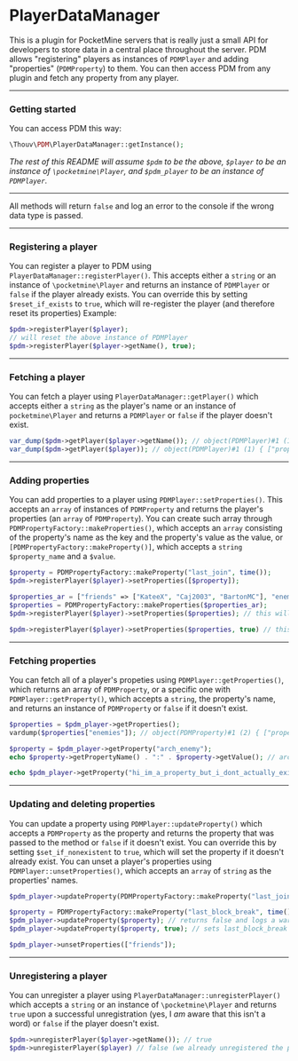 # PlayerDataManager
This is a plugin for PocketMine servers that is really just a small API for developers to store data in a central place throughout the server. PDM allows "registering" players as instances of `PDMPlayer` and adding "properties" (`PDMProperty`) to them. You can then access PDM from any plugin and fetch any property from any player.
___
### Getting started
You can access PDM this way:
```php
\Thouv\PDM\PlayerDataManager::getInstance();
```
*The rest of this README will assume `$pdm` to be the above, `$player` to be an instance of `\pocketmine\Player`, and `$pdm_player` to be an instance of `PDMPlayer`.*
___
All methods will return `false` and log an error to the console if the wrong data type is passed.
___
### Registering a player
You can register a player to PDM using `PlayerDataManager::registerPlayer()`. This accepts either a `string` or an instance of `\pocketmine\Player` and returns an instance of `PDMPlayer` or `false` if the player already exists. You can override this by setting `$reset_if_exists` to `true`, which will re-register the player (and therefore reset its properties) Example:
```php
$pdm->registerPlayer($player);
// will reset the above instance of PDMPlayer
$pdm->registerPlayer($player->getName(), true);
```
___
### Fetching a player
You can fetch a player using `PlayerDataManager::getPlayer()` which accepts either a `string` as the player's name or an instance of `pocketmine\Player` and returns a `PDMPlayer` or `false` if the player doesn't exist.
```php
var_dump($pdm->getPlayer($player->getName()); // object(PDMPlayer)#1 (1) { ["properties"]=> array(0) { } }
var_dump($pdm->getPlayer($player)); // object(PDMPlayer)#1 (1) { ["properties"]=> array(0) { } }
```
___
### Adding properties
You can add properties to a player using `PDMPlayer::setProperties()`. This accepts an `array` of instances of `PDMProperty` and returns the player's properties (an `array` of `PDMProperty`). You can create such array through `PDMPropertyFactory::makeProperties()`, which accepts an `array` consisting of the property's name as the key and the property's value as the value, or `[PDMPropertyFactory::makeProperty()]`, which accepts a `string` `$property_name` and a `$value`.
```php
$property = PDMPropertyFactory::makeProperty("last_join", time());
$pdm->registerPlayer($player)->setProperties([$property]);

$properties_ar = ["friends" => ["KateeX", "Caj2003", "BartonMC"], "enemies" => ["Queen_Amanda16"], "arch_enemy" => "LoganTDM2514", "last_join" => time() + 60 * 60 * 8]; // i dont know why you would want to set the last join value to 8h ahead but it works for these purposes
$properties = PDMPropertyFactory::makeProperties($properties_ar);
$pdm->registerPlayer($player)->setProperties($properties); // this will set the friends, enemies, and arch_enemy properties but skip over last_join as it has already been set and log a warning to the console

$pdm->registerPlayer($player)->setProperties($properties, true) // this will update all properties as they have all been already said (although it will keep friends, enemies, and arch_enemy seemingly unaffected as their values have not changed since they were set. it will log a notice to the console for each of them
```
___
### Fetching properties
You can fetch all of a player's propeties using `PDMPlayer::getProperties()`, which returns an array of `PDMProperty`, or a specific one with `PDMPlayer::getProperty()`, which accepts a `string`, the property's name, and returns an instance of `PDMProperty` or `false` if it doesn't exist.
```php
$properties = $pdm_player->getProperties();
vardump($properties["enemies"]); // object(PDMProperty)#1 (2) { ["property_name"]=> string(7) "enemies" ["value"]=> array(1) { [0]=> string(14) "Queen_Amanda16" } }

$property = $pdm_player->getProperty("arch_enemy");
echo $property->getPropertyName() . ":" . $property->getValue(); // arch_enemy:LoganTDM2514

echo $pdm_player->getProperty("hi_im_a_property_but_i_dont_actually_exist_so_shhhh")->getValue(); // FATAL ERROR Uncaught Error: Call to a member function getValue() on boolean
```
___
### Updating and deleting properties
You can update a property using `PDMPlayer::updateProperty()` which accepts a `PDMProperty` as the property and returns the property that was passed to the method or `false` if it doesn't exist. You can override this by setting `$set_if_nonexistent` to `true`, which will set the property if it doesn't already exist. You can unset a player's properties using `PDMPlayer::unsetProperties()`, which accepts an `array` of `string` as the properties' names.
```php
$pdm_player->updateProperty(PDMPropertyFactory::makeProperty("last_join", time() + 60 * 60 * 8));

$property = PDMPropertyFactory::makeProperty("last_block_break", time());
$pdm_player->updateProperty($property); // returns false and logs a warning to the console
$pdm_player->updateProperty($property, true); // sets last_block_break and logs a notice to the console

$pdm_player->unsetProperties(["friends"]);
```
___
### Unregistering a player
You can unregister a player using `PlayerDataManager::unregisterPlayer()` which accepts a `string` or an instance of `\pocketmine\Player` and returns `true` upon a successful unregistration (yes, I *am* aware that this isn't a word) or `false` if the player doesn't exist.
```php
$pdm->unregisterPlayer($player->getName()); // true
$pdm->unregisterPlayer($player) // false (we already unregistered the player above)
```
